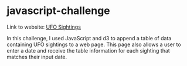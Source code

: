 # javascript-challenge

Link to website: [UFO Sightings](https://dianess.github.io/javascript-challenge/)

In this challenge, I used JavaScript and d3 to append a table of data containing UFO sightings to a web page. This page also allows a user to enter a date and receive the table information for each sighting that matches their input date.